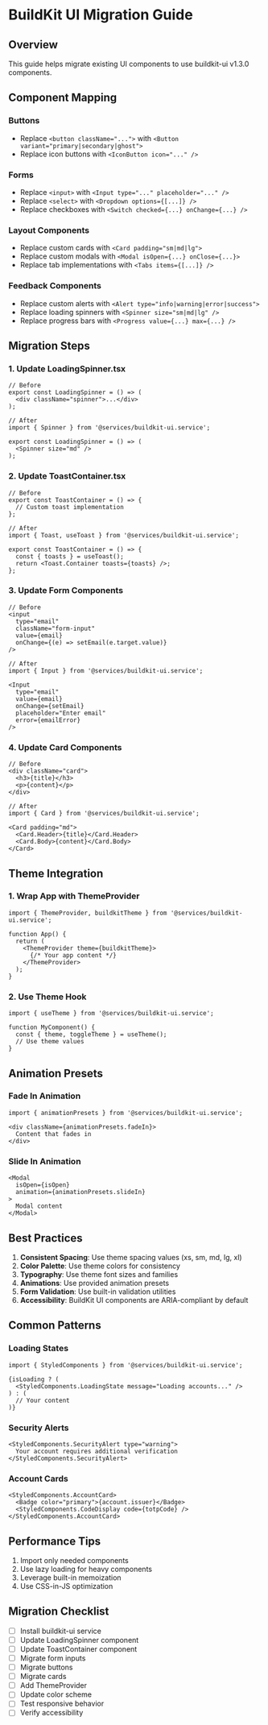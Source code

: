 # BuildKit UI Migration Guide

## Overview
This guide helps migrate existing UI components to use buildkit-ui v1.3.0 components.

## Component Mapping

### Buttons
- Replace `<button className="...">` with `<Button variant="primary|secondary|ghost">`
- Replace icon buttons with `<IconButton icon="..." />`

### Forms
- Replace `<input>` with `<Input type="..." placeholder="..." />`
- Replace `<select>` with `<Dropdown options={[...]} />`
- Replace checkboxes with `<Switch checked={...} onChange={...} />`

### Layout Components
- Replace custom cards with `<Card padding="sm|md|lg">`
- Replace custom modals with `<Modal isOpen={...} onClose={...}>`
- Replace tab implementations with `<Tabs items={[...]} />`

### Feedback Components
- Replace custom alerts with `<Alert type="info|warning|error|success">`
- Replace loading spinners with `<Spinner size="sm|md|lg" />`
- Replace progress bars with `<Progress value={...} max={...} />`

## Migration Steps

### 1. Update LoadingSpinner.tsx
```tsx
// Before
export const LoadingSpinner = () => (
  <div className="spinner">...</div>
);

// After
import { Spinner } from '@services/buildkit-ui.service';

export const LoadingSpinner = () => (
  <Spinner size="md" />
);
```

### 2. Update ToastContainer.tsx
```tsx
// Before
export const ToastContainer = () => {
  // Custom toast implementation
};

// After
import { Toast, useToast } from '@services/buildkit-ui.service';

export const ToastContainer = () => {
  const { toasts } = useToast();
  return <Toast.Container toasts={toasts} />;
};
```

### 3. Update Form Components
```tsx
// Before
<input 
  type="email" 
  className="form-input" 
  value={email} 
  onChange={(e) => setEmail(e.target.value)}
/>

// After
import { Input } from '@services/buildkit-ui.service';

<Input
  type="email"
  value={email}
  onChange={setEmail}
  placeholder="Enter email"
  error={emailError}
/>
```

### 4. Update Card Components
```tsx
// Before
<div className="card">
  <h3>{title}</h3>
  <p>{content}</p>
</div>

// After
import { Card } from '@services/buildkit-ui.service';

<Card padding="md">
  <Card.Header>{title}</Card.Header>
  <Card.Body>{content}</Card.Body>
</Card>
```

## Theme Integration

### 1. Wrap App with ThemeProvider
```tsx
import { ThemeProvider, buildkitTheme } from '@services/buildkit-ui.service';

function App() {
  return (
    <ThemeProvider theme={buildkitTheme}>
      {/* Your app content */}
    </ThemeProvider>
  );
}
```

### 2. Use Theme Hook
```tsx
import { useTheme } from '@services/buildkit-ui.service';

function MyComponent() {
  const { theme, toggleTheme } = useTheme();
  // Use theme values
}
```

## Animation Presets

### Fade In Animation
```tsx
import { animationPresets } from '@services/buildkit-ui.service';

<div className={animationPresets.fadeIn}>
  Content that fades in
</div>
```

### Slide In Animation
```tsx
<Modal 
  isOpen={isOpen}
  animation={animationPresets.slideIn}
>
  Modal content
</Modal>
```

## Best Practices

1. **Consistent Spacing**: Use theme spacing values (xs, sm, md, lg, xl)
2. **Color Palette**: Use theme colors for consistency
3. **Typography**: Use theme font sizes and families
4. **Animations**: Use provided animation presets
5. **Form Validation**: Use built-in validation utilities
6. **Accessibility**: BuildKit UI components are ARIA-compliant by default

## Common Patterns

### Loading States
```tsx
import { StyledComponents } from '@services/buildkit-ui.service';

{isLoading ? (
  <StyledComponents.LoadingState message="Loading accounts..." />
) : (
  // Your content
)}
```

### Security Alerts
```tsx
<StyledComponents.SecurityAlert type="warning">
  Your account requires additional verification
</StyledComponents.SecurityAlert>
```

### Account Cards
```tsx
<StyledComponents.AccountCard>
  <Badge color="primary">{account.issuer}</Badge>
  <StyledComponents.CodeDisplay code={totpCode} />
</StyledComponents.AccountCard>
```

## Performance Tips

1. Import only needed components
2. Use lazy loading for heavy components
3. Leverage built-in memoization
4. Use CSS-in-JS optimization

## Migration Checklist

- [ ] Install buildkit-ui service
- [ ] Update LoadingSpinner component
- [ ] Update ToastContainer component
- [ ] Migrate form inputs
- [ ] Migrate buttons
- [ ] Migrate cards
- [ ] Add ThemeProvider
- [ ] Update color scheme
- [ ] Test responsive behavior
- [ ] Verify accessibility